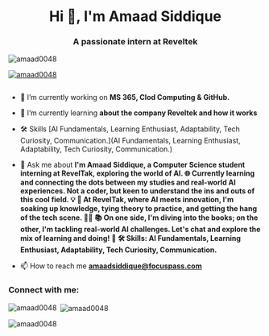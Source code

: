 <h1 align="center">Hi 👋, I'm Amaad Siddique</h1>
<h3 align="center">A passionate intern at Reveltek</h3>

<p align="left"> <img src="https://komarev.com/ghpvc/?username=amaad0048&label=Profile%20views&color=0e75b6&style=flat" alt="amaad0048" /> </p>

<p align="left"> <a href="https://github.com/ryo-ma/github-profile-trophy"><img src="https://github-profile-trophy.vercel.app/?username=amaad0048" alt="amaad0048" /></a> </p>

<p align="left"> <a href="https://twitter.com/" target="blank"><img src="https://img.shields.io/twitter/follow/?logo=twitter&style=for-the-badge" alt="" /></a> </p>

- 🔭 I’m currently working on **MS 365, Clod Computing & GitHub.**

- 🌱 I’m currently learning **about the company Reveltek and how it works**

- 🛠️ Skills [AI Fundamentals, Learning Enthusiast, Adaptability, Tech Curiosity, Communication.](AI Fundamentals, Learning Enthusiast, Adaptability, Tech Curiosity, Communication.)

- 💬 Ask me about **I'm Amaad Siddique, a Computer Science student interning at RevelTak, exploring the world of AI. 🌐 Currently learning and connecting the dots between my studies and real-world AI experiences. Not a coder, but keen to understand the ins and outs of this cool field. 💡 🤖 At RevelTak, where AI meets innovation, I'm soaking up knowledge, tying theory to practice, and getting the hang of the tech scene. 🚀✨ 📚 On one side, I'm diving into the books; on the other, I'm tackling real-world AI challenges. Let's chat and explore the mix of learning and doing! 🌟 🛠️ Skills: AI Fundamentals, Learning Enthusiast, Adaptability, Tech Curiosity, Communication.**

- 📫 How to reach me **amaadsiddique@focuspass.com**

<h3 align="left">Connect with me:</h3>
<p align="left">
</p>

<p><img align="left" src="https://github-readme-stats.vercel.app/api/top-langs?username=amaad0048&show_icons=true&locale=en&layout=compact" alt="amaad0048" /></p>

<p>&nbsp;<img align="center" src="https://github-readme-stats.vercel.app/api?username=amaad0048&show_icons=true&locale=en" alt="amaad0048" /></p>

<p><img align="center" src="https://github-readme-streak-stats.herokuapp.com/?user=amaad0048&" alt="amaad0048" /></p>
